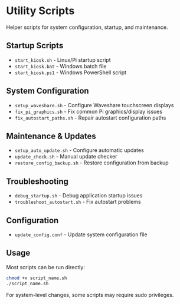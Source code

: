 # Utility Scripts

Helper scripts for system configuration, startup, and maintenance.

## Startup Scripts

- `start_kiosk.sh` - Linux/Pi startup script
- `start_kiosk.bat` - Windows batch file  
- `start_kiosk.ps1` - Windows PowerShell script

## System Configuration

- `setup_waveshare.sh` - Configure Waveshare touchscreen displays
- `fix_pi_graphics.sh` - Fix common Pi graphics/display issues
- `fix_autostart_paths.sh` - Repair autostart configuration paths

## Maintenance & Updates

- `setup_auto_update.sh` - Configure automatic updates
- `update_check.sh` - Manual update checker
- `restore_config_backup.sh` - Restore configuration from backup

## Troubleshooting

- `debug_startup.sh` - Debug application startup issues
- `troubleshoot_autostart.sh` - Fix autostart problems

## Configuration

- `update_config.conf` - Update system configuration file

## Usage

Most scripts can be run directly:
```bash
chmod +x script_name.sh
./script_name.sh
```

For system-level changes, some scripts may require sudo privileges.
